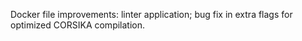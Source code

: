 Docker file improvements: linter application; bug fix in extra flags for optimized CORSIKA compilation.
